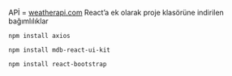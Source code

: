 APİ = [weatherapi.com](https://www.weatherapi.com/docs/)
 React’a ek olarak proje klasörüne indirilen bağımlılıklar

```
npm install axios
```

```
npm install mdb-react-ui-kit
```

```
npm install react-bootstrap
```
